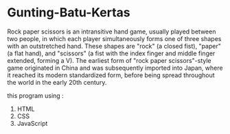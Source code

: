 # Gunting-Batu-Kertas

Rock paper scissors is an intransitive hand game, usually played between two people, 
in which each player simultaneously forms one of three shapes with an outstretched hand.
These shapes are "rock" (a closed fist), "paper" (a flat hand), and "scissors" (a fist with the index finger and middle finger extended, forming a V). 
The earliest form of "rock paper scissors"-style game originated in China and was subsequently imported into Japan, 
where it reached its modern standardized form, before being spread throughout the world in the early 20th century.

this program using :
1. HTML
2. CSS
3. JavaScript
